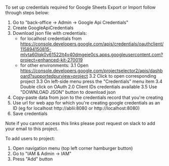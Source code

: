 To set up credentials required for Google Sheets Export or Import follow through steps below:
1. Go to "back-office -> Admin -> Google Api Credentials"
2. Create GoogleApiCredentials
3. Download json file with credentials:
    - for localhost credentials from https://console.developers.google.com/apis/credentials/oauthclient/115894150815-mlvta60lqk0v61522lt4v40dmgeie0cs.apps.googleusercontent.com?project=enhanced-kit-270019
    - for other environments:
      3.1 Open https://console.developers.google.com/projectselector2/apis/dashboard?supportedpurview=project
      3.2 Click to open corresponding project
      3.3 On left-side menu press the "Credentials" menu item
      3.4 Double click on OAuth 2.0 Client IDs credentials available
      3.5 Use "DOWNLOAD JSON" button to download json
4. Copy-paste data from json to the credentials record that you're creating
5. Use url for web app for which you're creating google credentials as an ID (eg for localhost http://ablii:8080 or http://localhost:8080)
6. Save credentials


Note if you cannot access this links please post request on slack to add your email to this project.

To add users to project:
1. Open navigation menu (top left corner hamburger button)
2. Go to "IAM & Admin -> IAM"
3. Press "Add" button

